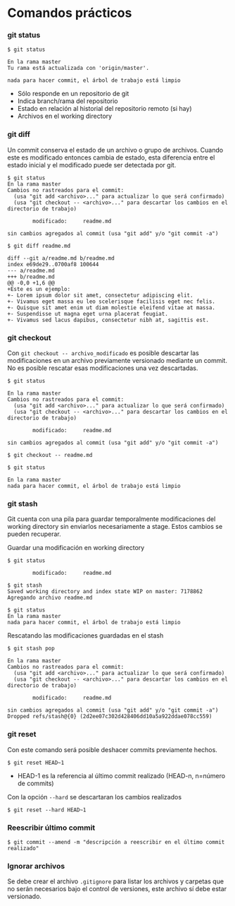 # Comandos prácticos

### git status

```
$ git status

En la rama master
Tu rama está actualizada con 'origin/master'.

nada para hacer commit, el árbol de trabajo está limpio
```

- Sólo responde en un repositorio de git
- Indica branch/rama del repositorio
- Estado en relación al historial del repositorio remoto (si hay)
- Archivos en el working directory

### git diff

Un commit conserva el estado de un archivo o grupo de archivos. Cuando este es modificado entonces cambia de estado, esta diferencia entre el estado inicial y el modificado puede ser detectada por git.

```
$ git status
En la rama master
Cambios no rastreados para el commit:
  (usa "git add <archivo>..." para actualizar lo que será confirmado)
  (usa "git checkout -- <archivo>..." para descartar los cambios en el directorio de trabajo)

        modificado:     readme.md

sin cambios agregados al commit (usa "git add" y/o "git commit -a")

$ git diff readme.md

diff --git a/readme.md b/readme.md
index e69de29..0700af8 100644
--- a/readme.md
+++ b/readme.md
@@ -0,0 +1,6 @@
+Este es un ejemplo:
+- Lorem ipsum dolor sit amet, consectetur adipiscing elit.
+- Vivamus eget massa eu leo scelerisque facilisis eget nec felis.
+- Quisque sit amet enim ut diam molestie eleifend vitae at massa.
+- Suspendisse ut magna eget urna placerat feugiat.
+- Vivamus sed lacus dapibus, consectetur nibh at, sagittis est.
```

### git checkout

Con `git checkout -- archivo_modificado` es posible descartar las modificaciones en un archivo previamente versionado mediante un commit. No es posible rescatar esas modificaciones una vez descartadas.

```
$ git status

En la rama master
Cambios no rastreados para el commit:
  (usa "git add <archivo>..." para actualizar lo que será confirmado)
  (usa "git checkout -- <archivo>..." para descartar los cambios en el directorio de trabajo)

        modificado:     readme.md

sin cambios agregados al commit (usa "git add" y/o "git commit -a")

$ git checkout -- readme.md

$ git status

En la rama master
nada para hacer commit, el árbol de trabajo está limpio
```

### git stash

Git cuenta con una pila para guardar temporalmente modificaciones del working directory sin enviarlos necesariamente a stage. Estos cambios se pueden recuperar.

Guardar una modificación en working directory
```
$ git status

        modificado:     readme.md

$ git stash
Saved working directory and index state WIP on master: 7178862 Agregando archivo readme.md

$ git status
En la rama master
nada para hacer commit, el árbol de trabajo está limpio
```

Rescatando las modificaciones guardadas en el stash
```
$ git stash pop

En la rama master
Cambios no rastreados para el commit:
  (usa "git add <archivo>..." para actualizar lo que será confirmado)
  (usa "git checkout -- <archivo>..." para descartar los cambios en el directorio de trabajo)

        modificado:     readme.md

sin cambios agregados al commit (usa "git add" y/o "git commit -a")
Dropped refs/stash@{0} (2d2ee07c302d428406dd10a5a922ddae078cc559)
```

### git reset

Con este comando será posible deshacer commits previamente hechos.

```
$ git reset HEAD~1
```

- HEAD-1 es la referencia al último commit realizado (HEAD-n, n=número de commits)

Con la opción `--hard` se descartaran los cambios realizados

```
$ git reset --hard HEAD~1
```

### Reescribir último commit

```
$ git commit --amend -m "descripción a reescribir en el último commit realizado"
```

### Ignorar archivos

Se debe crear el archivo `.gitignore` para listar los archivos y carpetas que no serán necesarios bajo el control de versiones, este archivo sí debe estar versionado.

